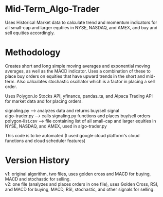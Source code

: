 # Mid-Term_Algo-Trader
Uses Historical Market data to calculate trend and momentum indicators for all small-cap and larger equtiies in NYSE, NASDAQ, and AMEX, and buy and sell equities accordingly.

# Methodology
Creates short and long simple moving averages and exponential moving averages, as well as the MACD indicator. Uses a combination of these to place buy orders on equities that have upward trends in the short and mid-term. Also calculates stochastic oscillator which is a factor in placing a sell order.

Uses Polygon.io Stocks API, yfinance, pandas_ta, and Alpaca Trading API for market data and for placing orders.  

signaling.py --> analyzes data and returns buy/sell signal  
algo-trader.py --> calls signaling.py functions and places buy/sell orders  
polygon-list.csv --> file containing list of all small-cap and larger equities in NYSE, NASDAQ, and AMEX, used in algo-trader.py  

This code is to be automated (I used google cloud platform's cloud functions and cloud scheduler features)  

# Version History
v1: original algorithm, two files, uses golden cross and MACD for buying, MACD and stochastic for selling.  
v2: one file (analyzes and places orders in one file), uses Golden Cross, RSI, and MACD for buying, MACD, RSI, stochastic, and other signals for selling.
